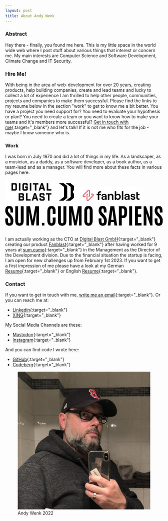 ```yaml
---
layout: post
title: About Andy Wenk
---
```


### Abstract

Hey there - finally, you found me here. This is my little space in the world wide web where I post stuff about various things that interest or concern me. My main interests are Computer Science and Software Development, Climate Change and IT Security.  

### Hire Me!

With being in the area of web-development for over 20 years, creating products, help building companies, create and lead teams and lucky to collect a lot of experience I am thrilled to help other people, communities, projects and companies to make them successful. Please find the links to my resume below in the section "work" to get to know me a bit better. You have a project you need support for? You need to evaluate your hypothesis or plan? You need to create a team or you want to know how to make your teams and it's members more successful? [Get in touch with me](mailto:post@andy-wenk.de){:target="_blank"} and let's talk! If it is not me who fits for the job - maybe I know someone who is.

### Work

I was born in July 1970 and did a lot of things in my life. As a landscaper, as a musician, as a daddy, as a software developer, as a book author, as a team-lead and as a manager. You will find more about these facts in various pages here.

<div class="about-images">
  <img src="/assets/images/digitalblast-logo.png">&nbsp;
  <img src="/assets/images/fanblast-logo.png">&nbsp;
  <img src="/assets/images/sumcumo-logo-black.png" class="sc">&nbsp;
</div>

I am actually working as the CTO at [Digital Blast GmbH](https://www.digitalblast.com){:target="_blank"} creating our product [Fanblast](https://www.fanblast.com){:target="_blank"} after having worked for 9 years at [sum.cumo](https://www.sumcumo.com){:target="_blank"} in the Management as the Director of the Development division. Due to the financial situation the startup is facing, I am open for new challenges up from February 1st 2023. If you want to get a first impression of me please have a look at my German [Resume](https://rxresu.me/andywenk/andreas-wenk-cto-de){:target="_blank"} or English [Resume](https://rxresu.me/andywenk/andreas-wenk-cto-en){:target="_blank"}.

### Contact

If you want to get in touch with me, [write me an email](mailto:post@andy-wenk.de){:target="_blank"}. Or you can reach me at:

* [Linkedin](https://www.linkedin.com/in/andreas-wenk-88773a239/){:target="_blank"}
* [XING](https://www.xing.com/profile/Andreas_Wenk2){:target="_blank"}

My Social Media Channels are these:

* [Mastodon](https://mastodon.world/@andywenk){:target="_blank"}
* [Instagram](https://www.instagram.com/awenkhh/){:target="_blank"}

And you can find code I wrote here:

* [GitHub](https://github.com/andywenk){:target="_blank"}
* [Codeberg](https://codeberg.org/andywenk){:target="_blank"}

<figure>
  <img alt="Andy Wenk" src="/assets/images/andy.jpg" />
  <figcaption>
    Andy Wenk 2022
  </figcaption>
</figure>

